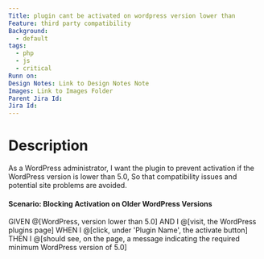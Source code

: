 ```yaml
---
Title: plugin cant be activated on wordpress version lower than
Feature: third party compatibility
Background:
  - default
tags:
  - php
  - js
  - critical
Runn on: 
Design Notes: Link to Design Notes Note
Images: Link to Images Folder
Parent Jira Id: 
Jira Id: 
---
```


# Description

As a WordPress administrator,
I want the plugin to prevent activation if the WordPress version is lower than 5.0,
So that compatibility issues and potential site problems are avoided.

#### Scenario: Blocking Activation on Older WordPress Versions

GIVEN @[WordPress, version lower than 5.0]
AND I @[visit, the WordPress plugins page]
WHEN I @[click, under 'Plugin Name', the activate button]
THEN I @[should see, on the page, a message indicating the required minimum WordPress version of 5.0]

